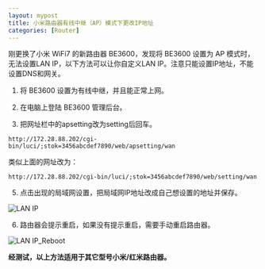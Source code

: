 ```yaml
---
layout: mypost
title: 小米路由器有线中继（AP）模式下更改IP地址
categories: [Router]
---
```


刚更换了小米 WiFi7 的新路由器 BE3600，发现将 BE3600 设置为 AP 模式时，无法设置LAN IP，以下方法可以让你自定义LAN IP。注意只能设置IP地址，不能设置DNS和网关。

1. 将 BE3600 设置为有线中继，并且能正常上网。
 
2. 在电脑上登陆 BE3600 管理后台。
 
3. 把网址栏中的apsetting改为setting后回车。
```
http://172.28.88.202/cgi-bin/luci/;stok=3456abcdef7890/web/apsetting/wan
```
类似上面的网址改为：
```
http://172.28.88.202/cgi-bin/luci/;stok=3456abcdef7890/web/setting/wan
```

5. 点击出现的局域网设置，把局域网IP地址改成自己想设置的地址并保存。

![LAN IP](LAN_IP.png)

6. 路由器会提示重启，如果没有提示重启，需要手动重启路由器。

![LAN IP_Reboot](LAN_IP_Reboot.png)


**经测试，以上方法适用于其它型号小米/红米路由器。**
